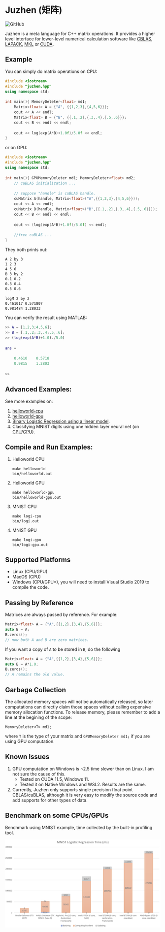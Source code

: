 # Juzhen (矩阵)

![GitHub](https://img.shields.io/github/license/anewgithubname/Juzhen?style=for-the-badge)

Juzhen is a meta language for C++ matrix operations. It provides a higher level interface for lower-level numerical calculation software like [CBLAS](http://www.netlib.org/blas/), [LAPACK](http://www.netlib.org/lapack/), [MKL](https://en.wikipedia.org/wiki/Math_Kernel_Library) or [CUDA](https://en.wikipedia.org/wiki/CUDA). 

## Example
You can simply do matrix operations on CPU:
```c++
#include <iostream> 
#include "juzhen.hpp"
using namespace std;

int main(){ MemoryDeleter<float> md1; 
    Matrix<float> A = {"A", {{1,2,3},{4,5,6}}};
    cout << A << endl;
    Matrix<float> B = {"B", {{.1,.2},{.3,.4},{.5,.6}}};
    cout << B << endl << endl;

    cout << log(exp(A*B)+1.0f)/5.0f << endl;
}
```
or on GPU:
```c++
#include <iostream> 
#include "juzhen.hpp"
using namespace std;

int main(){ GPUMemoryDeleter md1; MemoryDeleter<float> md2;
    // cuBLAS initialization ...

    // suppose "handle" is cuBLAS handle.
    cuMatrix A(handle, Matrix<float>("A",{{1,2,3},{4,5,6}}));
    cout << A << endl;
    cuMatrix B(handle, Matrix<float>("B",{{.1,.2},{.3,.4},{.5,.6}}));
    cout << B << endl << endl;

    cout << (log(exp(A*B)+1.0f)/5.0f) << endl;
    
    //free cuBLAS ...
}
```
They both prints out:
```
A 2 by 3
1 2 3 
4 5 6 
B 3 by 2
0.1 0.2 
0.3 0.4 
0.5 0.6 

logM 2 by 2
0.461017 0.571807 
0.981484 1.28033 
```
You can verify the result using MATLAB:
```matlab
>> A = [1,2,3;4,5,6];
>> B = [.1,.2;.3,.4;.5,.6];
>> (log(exp(A*B)+1.0)./5.0)

ans =

    0.4610    0.5718
    0.9815    1.2803

>> 
```
## Advanced Examples:
See more examples on:
1. [helloworld-cpu](examples/helloworld.cpp)
2. [helloworld-gpu](examples/helloworld_gpu.cpp)
3. [Binary Logistic Regression using a linear model](examples/logisticregression_simple.cpp).
4. Classifying MNIST digits using one hidden layer neural net (on [CPU](examples/logisticregression_MNIST.cpp)/[GPU](examples/logisticregression_MNIST_GPU.cpp)).

## Compile and Run Examples:
1. Helloworld CPU
    ```
    make helloworld
    bin/helloworld.out
    ```
2. Helloworld GPU
    ```
    make helloworld-gpu
    bin/helloworld-gpu.out
    ```
3. MNIST CPU
    ```
    make logi-cpu
    bin/logi.out
    ```
4. MNIST GPU
    ```
    make logi-gpu
    bin/logi-gpu.out
    ```
## Supported Platforms
- Linux (CPU/GPU)
- MacOS (CPU)
- Windows (CPU/GPU*), you will need to install Visual Studio 2019 to compile the code. 
## Passing by Reference
Matrices are always passed by reference. For example: 
```c++
Matrix<float> A = {"A",{{1,2},{3,4},{5,6}}};
auto B = A;  
B.zeros();
// now both A and B are zero matrices. 
```
If you want a copy of ```A``` to be stored in ```B```, do the following
```c++
Matrix<float> A = {"A",{{1,2},{3,4},{5,6}}};
auto B = A*1.0;  
B.zeros();
// A remains the old value. 
```
## Garbage Collection
The allocated memory spaces will not be automatically released, so later computations can directly claim those spaces without calling expensive memory allocation functions. To release memory, please remember to add a line at the begining of the scope: 
```
MemoryDeleter<T> md1; 
```
where ```T``` is the type of your matrix and ```GPUMemoryDeleter md1;``` if you are using GPU computation. 

## Known Issues
1. GPU computation on Windows is ~2.5 time slower than on Linux. I am not sure the cause of this. 
    - Tested on CUDA 11.5, Windows 11. 
    - Tested it on Native Windows and WSL2. Results are the same. 
2. Currently, Juzhen only supports single precision float point CBLAS/cuBLAS, although it is very easy to modify the source code and add supports for other types of data. 
## Benchmark on some CPUs/GPUs
Benchmark using MNIST example, time collected by the built-in profiling tool. 

![](benchmark.png)
